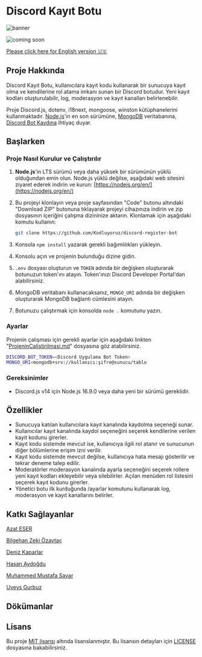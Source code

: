 # Discord Kayıt Botu

![banner](https://user-images.githubusercontent.com/39780/236168231-516d688e-8f15-45d5-a80f-889e0b7f0b00.png)

![coming soon](https://img.shields.io/badge/Status-Coming%20Soon-blue)

[Please click here for English version 🇺🇸](readme.en.md)

## Proje Hakkında

Discord Kayıt Botu, kullanıcılara kayıt kodu kullanarak bir sunucuya kayıt olma ve kendilerine rol atama imkanı sunan bir Discord botudur. Yeni kayıt kodları oluşturulabilir, log, moderasyon ve kayıt kanalları belirlenebilir.

Proje Discord.js, dotenv, i18next, mongoose, winston kütüphanelerini kullanmaktadır. [Node.js](https://nodejs.org/en/download)'in en son sürümüne, [MongoDB](https://www.mongodb.com/) veritabanına, [Discord Bot Kaydına](docs/BotKaydi.md) ihtiyaç duyar.

## Başlarken

### Proje Nasıl Kurulur ve Çalıştırılır

1. **Node.js**'in LTS sürümü veya daha yüksek bir sürümünün yüklü olduğundan emin olun. Node.js yüklü değilse, aşağıdaki web sitesini ziyaret ederek indirin ve kurun: [https://nodejs.org/en/](https://nodejs.org/en/)
2. Bu projeyi klonlayın veya proje sayfasından "Code" butonu altındaki "Download ZIP" butonuna tıklayarak projeyi cihazınıza indirin ve zip dosyasının içeriğini çalışma dizininize aktarın. Klonlamak için aşağıdaki komutu kullanın:

   ```bash
   git clone https://github.com/Kodluyoruz/discord-register-bot
   ```

3. Konsola `npm install` yazarak gerekli bağımlılıkları yükleyin.
4. Konsolu açın ve projenin bulunduğu dizine gidin.
5. `.env` dosyası oluşturun ve `TOKEN` adında bir değişken oluşturarak botunuzun token'ını atayın. Token'ınızı Discord Developer Portal'dan alabilirsiniz.
6. MongoDB veritabanı kullanacaksanız, `MONGO_URI` adında bir değişken oluşturarak MongoDB bağlantı cümlesini atayın.
7. Botunuzu çalıştırmak için konsolda `node .` komutunu yazın.

### Ayarlar

Projenin çalışması için gerekli ayarlar için aşağıdaki linkten "[ProjeninCalistirilmasi.md](docs/projenincalistirilmasi.md/)" dosyasına göz atabilirsiniz.

```bash
DISCORD_BOT_TOKEN=<Discord Uygulama Bot Token>
MONGO_URI=mongodb+srv://kullanıcı:şifre@sunucu/tablo
```

### Gereksinimler

- Discord.js v14 için Node.js 16.9.0 veya daha yeni bir sürümü gereklidir.

## Özellikler

- Sunucuya katılan kullanıcılara kayıt kanalında kaydolma seçeneği sunar.
- Kullanıcılar kayıt kanalında kaydol seçeneğini seçerek kendilerine verilen kayıt kodunu girerler.
- Kayıt kodu sistemde mevcut ise, kullanıcıya ilgili rol atanır ve sunucunun diğer bölümlerine erişim izni verilir.
- Kayıt kodu sistemde mevcut değilse, kullanıcıya hata mesajı gösterilir ve tekrar deneme talep edilir.
- Moderatörler moderasyon kanalında ayarla seçeneğini seçerek rollere yeni kayıt kodları ekleyebilir veya silebilirler. Açılan menüden rol listesini seçerek kayıt kodunu girerler.
- Yönetici botu ilk kurduğunda /ayarlar komutunu kullanarak log, moderasyon ve kayıt kanallarını belirler.

## Katkı Sağlayanlar

[Azat ESER](https://github.com/azateser)

[Bilgehan Zeki Özaytaç](https://github.com/WildGenie)

[Deniz Kaparlar](https://github.com/denizk1)

[Hasan Aydoğdu](https://github.com/haydogdu1990)

[Muhammed Mustafa Savar](https://github.com/muffafa)

[Uveys Gurbuz](https://github.com/uveysg)

## Dökümanlar

## Lisans

Bu proje [MIT lisansı](https://choosealicense.com/licenses/mit/) altında lisanslanmıştır. Bu lisansın detayları için [LICENSE](LICENSE) dosyasına bakabilirsiniz.
